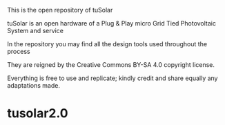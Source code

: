 This is the open repository of tuSolar 

tuSolar is an open hardware of a Plug & Play micro Grid Tied Photovoltaic System and service

In the repository you may find all the design tools used throughout the process 

They are reigned by the Creative Commons BY-SA 4.0 copyright license. 

Everything is free to use and replicate; kindly credit and share equally any adaptations made.
# tusolar2.0
